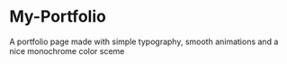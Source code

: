 # My-Portfolio
A portfolio page made with simple typography, smooth animations and a nice monochrome color sceme
